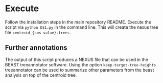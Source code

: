 # Execute

Follow the installation steps in the main repository README.
Execute the script via `python DS1.py` in the command line. This will create the nexus tree file `centroid_{sos-value}.trees`.

## Further annotations

The output of this script produces a NEXUS file that can be used in the BEAST treeannotator software.
Using the option `keep-target-tree-heights` treeannotator can be used to summarize other parameters from the beast 
 analysis on top of the centroid tree. 
